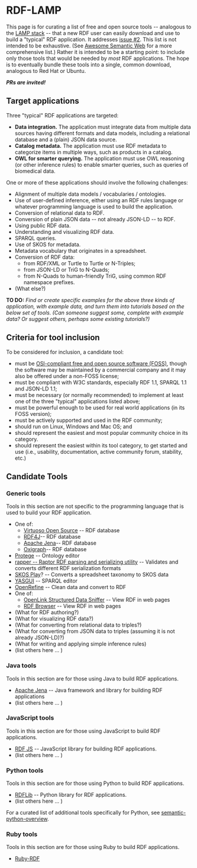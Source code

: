 # RDF-LAMP

This page is for curating a list of free and open source tools -- analogous to the [LAMP stack](https://en.wikipedia.org/wiki/LAMP_%28software_bundle%29) -- that a new RDF user can easily download and use to build a "typical" RDF application.  It addresses [issue #2](https://github.com/w3c/EasierRDF/issues/2).  This list is not intended to be exhaustive.  (See [Awesome Semantic Web](https://github.com/semantalytics/awesome-semantic-web) for a more comprehensive list.)  Rather it is intended to be a starting point: to include only those tools that would be needed by _most_ RDF applications.  The hope is to eventually bundle these tools into a single, common download, analogous to Red Hat or Ubuntu.

_**PRs are invited!**_

## Target applications
Three "typical" RDF applications are targeted:

* **Data integration.** The application must integrate data from multiple data sources having different formats and data models, including a relational database and a (plain) JSON data source.
* **Catalog metadata.** The application must use RDF metadata to categorize items in multiple ways, such as products in a catalog.
* **OWL for smarter querying.** The application must use OWL reasoning (or other inference rules) to enable smarter queries, such as queries of biomedical data.

One or more of these applications should involve the following challenges:

* Alignment of multiple data models / vocabularies / ontologies. 
* Use of user-defined inference, either using an RDF rules language or whatever programming language is used to build the application.
* Conversion of relational data to RDF.
* Conversion of plain JSON data -- not already JSON-LD -- to RDF.
* Using public RDF data.
* Understanding and visualizing RDF data.
* SPARQL queries.
* Use of SKOS for metadata.
* Metadata vocabulary that originates in a spreadsheet.
* Conversion of RDF data:
  * from RDF/XML or Turtle to Turtle or N-Triples; 
  * from JSON-LD or TriG to N-Quads;
  * from N-Quads to human-friendly TriG, using common RDF namespace prefixes.
* (What else?)

**TO DO:** _Find or create specific examples for the above three kinds of application, with example data, and turn them into tutorials based on the below set of tools.   (Can someone suggest some, complete with example data?  Or suggest others, perhaps some existing tutorials?)_

## Criteria for tool inclusion
To be considered for inclusion, a candidate tool:
* must be [OSI-compliant free and open source software (FOSS)](https://opensource.org/), though the software may be maintained by a commercial company and it may also be offered under a non-FOSS license;
* must be compliant with W3C standards, especially RDF 1.1, SPARQL 1.1 and JSON-LD 1.1;
* must be necessary (or normally recommended) to implement at least one of the three "typical" applications listed above;
* must be powerful enough to be used for real world applications (in its FOSS version);
* must be actively supported and used in the RDF community;
* should run on Linux, Windows and Mac OS; and
* should represent the easiest and most popular community choice in its category.
* should represent the easiest within its tool category, to get started and use (i.e., usability, documentation, active community forum, stability, etc.)

## Candidate Tools

### Generic tools
Tools in this section are not specific to the programming language that is used to build your RDF application.

* One of:
  * [Virtuoso Open Source](https://github.com/openlink/virtuoso-opensource/) -- RDF database
  * [RDF4J](https://www.rdf4j.org/)-- RDF database
  * [Apache Jena](https://jena.apache.org/)-- RDF database
  * [Oxigraph](https://github.com/oxigraph/oxigraph)-- RDF database
* [Protege](https://protege.stanford.edu) -- Ontology editor
* [rapper -- Raptor RDF parsing and serializing utility](https://librdf.org/raptor/rapper.html) -- Validates and converts different RDF serialization formats
* [SKOS Play](https://skos-play.sparna.fr/play/about)? -- Converts a spreadsheet taxonomy to SKOS data
* [YASGUI](https://triply.cc/docs/yasgui) -- SPARQL editor 
* [OpenRefine](https://openrefine.org/) -- Clean data and convert to RDF
* One of:
  * [OpenLink Structured Data Sniffer](https://github.com/OpenLinkSoftware/OSDS_extension) -- View RDF in web pages
  * [RDF Browser](https://addons.mozilla.org/en-US/firefox/addon/rdf-browser/) -- View RDF in web pages
* (What for RDF authoring?)
* (What for visualizing RDF data?)
* (What for converting from relational data to triples?)
* (What for converting from JSON data to triples (assuming it is not already JSON-LD)?)
* (What for writing and applying simple inference rules)
* (list others here ... )

### Java tools
Tools in this section are for those using Java to build RDF applications.

* [Apache Jena](https://jena.apache.org/download/index.cgi) -- Java framework and library for building RDF applications
* (list others here ... )

### JavaScript tools
Tools in this section are for those using JavaScript to build RDF applications.

* [RDF JS](https://rdf.js.org/) -- JavaScript library for building RDF applications.
* (list others here ... )

### Python tools
Tools in this section are for those using Python to build RDF applications.

* [RDFLib](https://pypi.org/project/rdflib/) -- Python library for RDF applications.
* (list others here ... )

For a curated list of additional tools specifically for Python, see [semantic-python-overview](https://github.com/pysemtec/semantic-python-overview).

### Ruby tools
Tools in this section are for those using Ruby to build RDF applications.

* [Ruby-RDF](https://github.com/ruby-rdf/linkeddata)

